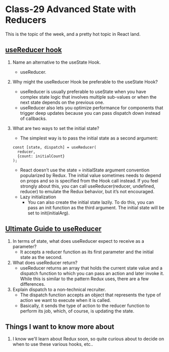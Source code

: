 
# Class-29 Advanced State with Reducers

This is the topic of the week, and a pretty hot topic in React land.

## [useReducer hook](https://reactjs.org/docs/hooks-reference.html#usereducer)

1. Name an alternative to the useState Hook.
    * useReducer.
2. Why might the useReducer Hook be preferable to the useState Hook?
    * useReducer is usually preferable to useState when you have complex state logic that involves multiple sub-values or when the next state depends on the previous one.
    * useReducer also lets you optimize performance for components that trigger deep updates because you can pass dispatch down instead of callbacks.
3. What are two ways to set the initial state?
    * The simplest way is to pass the initial state as a second argument:

    ```
    const [state, dispatch] = useReducer(
      reducer,
      {count: initialCount}
    );
    ```

      * React doesn’t use the state = initialState argument convention popularized by Redux. The initial value sometimes needs to depend on props and so is specified from the Hook call instead. If you feel strongly about this, you can call useReducer(reducer, undefined, reducer) to emulate the Redux behavior, but it’s not encouraged.
    * Lazy initialization
      * You can also create the initial state lazily. To do this, you can pass an init function as the third argument. The initial state will be set to init(initialArg).

## [Ultimate Guide to useReducer](https://blog.logrocket.com/react-usereducer-hook-ultimate-guide/)

1. In terms of state, what does useReducer expect to receive as a parameter?
    * It accepts a reducer function as its first parameter and the initial state as the second.
2. What does useReducer return?
    * useReducer returns an array that holds the current state value and a dispatch function to which you can pass an action and later invoke it. While this is similar to the pattern Redux uses, there are a few differences.
3. Explain dispatch to a non-technical recruiter.
    * The dispatch function accepts an object that represents the type of action we want to execute when it is called. 
    * Basically, it sends the type of action to the reducer function to perform its job, which, of course, is updating the state.

## Things I want to know more about

1. I know we'll learn about Redux soon, so quite curious about to decide on when to use these various hooks, etc..
